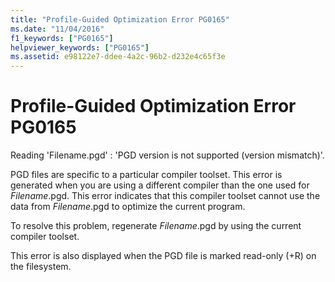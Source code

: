 ```yaml
---
title: "Profile-Guided Optimization Error PG0165"
ms.date: "11/04/2016"
f1_keywords: ["PG0165"]
helpviewer_keywords: ["PG0165"]
ms.assetid: e98122e7-ddee-4a2c-96b2-d232e4c65f3e
---
```

# Profile-Guided Optimization Error PG0165

Reading 'Filename.pgd' : 'PGD version is not supported (version mismatch)'.

PGD files are specific to a particular compiler toolset. This error is generated when you are using a different compiler than the one used for *Filename*.pgd. This error indicates that this compiler toolset cannot use the data from *Filename*.pgd to optimize the current program.

To resolve this problem, regenerate *Filename*.pgd by using the current compiler toolset.

This error is also displayed when the PGD file is marked read-only (+R) on the filesystem.
